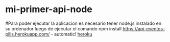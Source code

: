 # mi-primer-api-node
#Para poder ejecutar la aplicacion es necesario tener node.js instalado en su ordenador
luego de ejecutar el comando npm install
https://api-eventos-pilis.herokuapp.com/ - automatic!
[heroku](https://api-eventos-pilis.herokuapp.com/)
